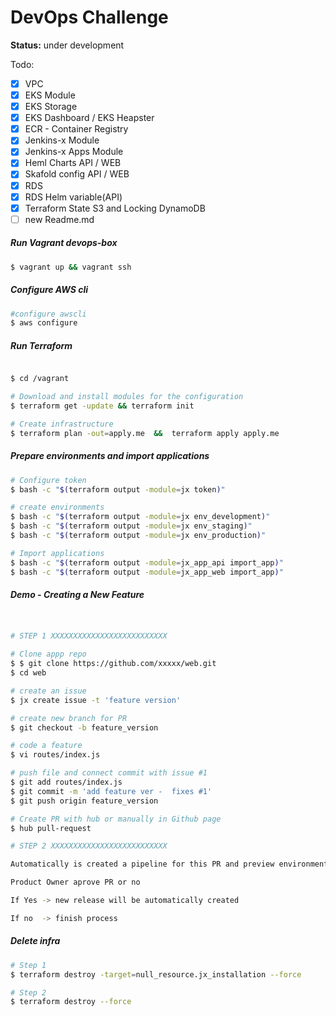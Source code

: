 # DevOps Challenge

**Status:** under development

Todo:

- [x] VPC
- [x] EKS Module
- [x] EKS Storage
- [x] EKS Dashboard / EKS Heapster
- [x] ECR - Container Registry
- [x] Jenkins-x Module
- [x] Jenkins-x Apps Module
- [x] Heml Charts    API / WEB
- [x] Skafold config API / WEB
- [x] RDS
- [x] RDS Helm variable(API)
- [x] Terraform State S3 and Locking DynamoDB
- [ ] new Readme.md

##### Run Vagrant devops-box

```bash
$ vagrant up && vagrant ssh
```

##### Configure AWS cli

```bash
#configure awscli
$ aws configure

```

##### Run Terraform

```bash

$ cd /vagrant

# Download and install modules for the configuration
$ terraform get -update && terraform init

# Create infrastructure
$ terraform plan -out=apply.me  &&  terraform apply apply.me
```

##### Prepare environments and import applications

```bash
# Configure token
$ bash -c "$(terraform output -module=jx token)"

# create environments
$ bash -c "$(terraform output -module=jx env_development)"
$ bash -c "$(terraform output -module=jx env_staging)"
$ bash -c "$(terraform output -module=jx env_production)"

# Import applications
$ bash -c "$(terraform output -module=jx_app_api import_app)"
$ bash -c "$(terraform output -module=jx_app_web import_app)"
```


##### Demo - Creating a New Feature

```bash


# STEP 1 XXXXXXXXXXXXXXXXXXXXXXXXXX

# Clone appp repo
$ $ git clone https://github.com/xxxxx/web.git
$ cd web

# create an issue
$ jx create issue -t 'feature version'

# create new branch for PR
$ git checkout -b feature_version

# code a feature
$ vi routes/index.js

# push file and connect commit with issue #1
$ git add routes/index.js
$ git commit -m 'add feature ver -  fixes #1'
$ git push origin feature_version

# Create PR with hub or manually in Github page
$ hub pull-request

# STEP 2 XXXXXXXXXXXXXXXXXXXXXXXXXX

Automatically is created a pipeline for this PR and preview environment

Product Owner aprove PR or no

If Yes -> new release will be automatically created

If no  -> finish process

```

##### Delete infra

```bash
# Step 1
$ terraform destroy -target=null_resource.jx_installation --force

# Step 2
$ terraform destroy --force
```